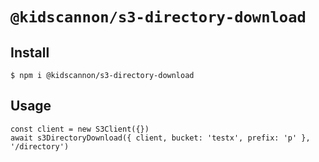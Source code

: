 # `@kidscannon/s3-directory-download`

## Install

```
$ npm i @kidscannon/s3-directory-download
```

## Usage

```
const client = new S3Client({})
await s3DirectoryDownload({ client, bucket: 'testx', prefix: 'p' }, '/directory')
```
